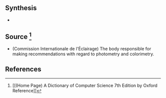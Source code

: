 ## Synthesis
- 
## Source [^1]
- (Commission Internationale de l'Éclairage) The body responsible for making recommendations with regard to photometry and colorimetry.
## References

[^1]: [[(Home Page) A Dictionary of Computer Science 7th Edition by Oxford Reference]]